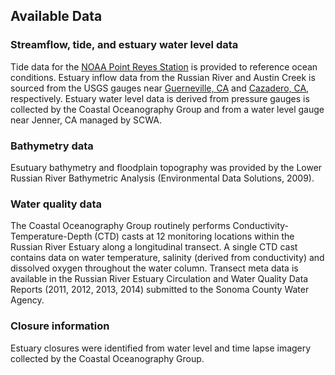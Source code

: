 ## Available Data

### Streamflow, tide, and estuary water level data

Tide data for the 
[NOAA Point Reyes Station](http://tidesandcurrents.noaa.gov/stationhome.html?id=9415020) 
is provided to reference ocean conditions. Estuary inflow data from the Russian 
River and Austin Creek is sourced from the USGS gauges near 
[Guerneville, CA](http://waterdata.usgs.gov/nwis/inventory/?site_no=11467000&agency_cd=USGS)
and 
[Cazadero, CA](http://waterdata.usgs.gov/nwis/inventory/?site_no=11467200&agency_cd=USGS),
respectively. Estuary water level data is derived from pressure gauges is collected by the 
Coastal Oceanography Group and from a water level gauge near Jenner, CA managed 
by SCWA.


### Bathymetry data

Esutuary bathymetry and floodplain topography was provided by the Lower 
Russian River Bathymetric Analysis (Environmental Data Solutions, 2009). 


### Water quality data

The Coastal Oceanography Group routinely performs 
Conductivity-Temperature-Depth (CTD) casts at 12 monitoring locations within 
the Russian River Estuary along a longitudinal transect. 
A single CTD cast contains data on water temperature,
salinity (derived from conductivity) and dissolved oxygen throughout the
water column. Transect meta data is available in the Russian River Estuary 
Circulation and Water Quality Data Reports (2011, 2012, 2013, 2014) 
submitted to the Sonoma County Water Agency.


### Closure information

Estuary closures were identified from water level and time lapse imagery 
collected by the Coastal Oceanography Group.
